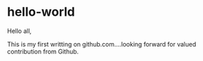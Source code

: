 # hello-world

Hello all,

This is my first writting on github.com....looking forward for valued contribution from Github.

